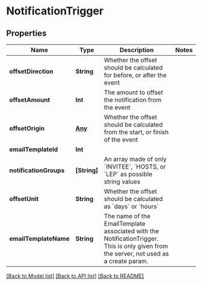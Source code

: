 # NotificationTrigger

## Properties
Name | Type | Description | Notes
------------ | ------------- | ------------- | -------------
**offsetDirection** | **String** | Whether the offset should be calculated for before, or after the event | 
**offsetAmount** | **Int** | The amount to offset the notification from the event | 
**offsetOrigin** | [**Any**](.md) | Whether the offset should be calculated from the start, or finish of the event | 
**emailTemplateId** | **Int** |  | 
**notificationGroups** | **[String]** | An array made of only &#x60;INVITEE&#x60;, &#x60;HOSTS, or &#x60;LEP&#x60; as possible string values | 
**offsetUnit** | **String** | Whether the offset should be calculated as &#x60;days&#x60; or &#x60;hours&#x60; | 
**emailTemplateName** | **String** | The name of the EmailTemplate associated with the NotificationTrigger. This is only given from the server, not used as a create param. | 

[[Back to Model list]](../README.md#documentation-for-models) [[Back to API list]](../README.md#documentation-for-api-endpoints) [[Back to README]](../README.md)


